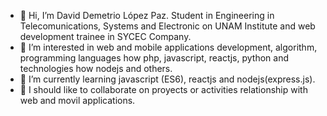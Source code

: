 - 👋 Hi, I’m David Demetrio López Paz. Student in Engineering in Telecomunications, Systems and Electronic on UNAM Institute and web development trainee in SYCEC Company. 
- 👀 I’m interested in web and mobile applications development, algorithm, programming languages how php, javascript, reactjs, python and technologies
      how nodejs and others.
- 🌱 I’m currently learning javascript (ES6), reactjs and nodejs(express.js).
- 💞️ I should like to collaborate on proyects or activities relationship with web and movil applications.

<!---
DavidDemetrio/DavidDemetrio is a ✨ special ✨ repository because its `README.md` (this file) appears on your GitHub profile.
You can click the Preview link to take a look at your changes.
--->
